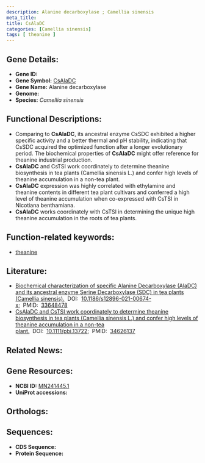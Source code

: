 ```yaml
---
description: Alanine decarboxylase ; Camellia sinensis
meta_title:
title: CsAlaDC
categories: [Camellia sinensis]
tags: [ theanine ]
---
```


## Gene Details:
- **Gene ID:** []()
- **Gene Symbol:** <u>CsAlaDC</u>
- **Gene Name:** Alanine decarboxylase
- **Genome:** []()
- **Species:** *Camellia sinensis*

## Functional Descriptions:
   - Comparing to **CsAlaDC**, its ancestral enzyme CsSDC exhibited a higher specific activity and a better thermal and pH stability, indicating that CsSDC acquired the optimized function after a longer evolutionary period. The biochemical properties of **CsAlaDC** might offer reference for theanine industrial production.
   - **CsAlaDC** and CsTSI work coordinately to determine theanine biosynthesis in tea plants (Camellia sinensis L.) and confer high levels of theanine accumulation in a non-tea plant.
   - **CsAlaDC** expression was highly correlated with ethylamine and theanine contents in different tea plant cultivars and conferred a high level of theanine accumulation when co-expressed with CsTSI in Nicotiana benthamiana. 
   - **CsAlaDC** works coordinately with CsTSI in determining the unique high theanine accumulation in the roots of tea plants.

## Function-related keywords:
   - [theanine](/tags/theanine/)

## Literature:
   - [Biochemical characterization of specific Alanine Decarboxylase (AlaDC) and its ancestral enzyme Serine Decarboxylase (SDC) in tea plants (Camellia sinensis).](https://doi.org/10.1186/s12896-021-00674-x)&nbsp;&nbsp;DOI:&nbsp;&nbsp;[10.1186/s12896-021-00674-x](https://doi.org/10.1186/s12896-021-00674-x);&nbsp;&nbsp;PMID:&nbsp;&nbsp;[33648478](https://pubmed.ncbi.nlm.nih.gov/33648478/)
   - [CsAlaDC and CsTSI work coordinately to determine theanine biosynthesis in tea plants (Camellia sinensis L.) and confer high levels of theanine accumulation in a non-tea plant.](https://doi.org/10.1111/pbi.13722)&nbsp;&nbsp;DOI:&nbsp;&nbsp;[10.1111/pbi.13722](https://doi.org/10.1111/pbi.13722);&nbsp;&nbsp;PMID:&nbsp;&nbsp;[34626137](https://pubmed.ncbi.nlm.nih.gov/34626137/)

## Related News:

## Gene Resources:
- **NCBI ID:**  [MN241445.1](https://www.ncbi.nlm.nih.gov/gene/?term=MN241445.1)
- **UniProt accessions:**  [](https://www.uniprot.org/uniprotkb//entry)

## Orthologs:

## Sequences:
- **CDS Sequence:**
- **Protein Sequence:**
